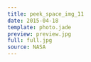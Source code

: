 ```yaml
---
title: peek_space_img_11
date: 2015-04-18
template: photo.jade
preview: preview.jpg
full: full.jpg
source: NASA
---
```

